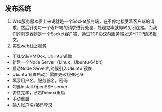 ## 发布系统

1. Web服务器本质上来说就是一个Socket服务端，在不停地接受着客户端的请求，然后针对每一个客户端的请求进行处理，处理完毕就即时关闭连接。而我们的浏览器则是一个Socket客户端，通过TCP协议向服务端发送HTTP请求报文。
2. 实现web线上服务
- 下载安装VM Box, Ubuntu 镜像
- 新建一个Node Server（Linux，Ubuntu-64bit）
- 启动Node Server的时候引入Ubuntu 镜像
- Ubuntu 镜像启动后需要更改镜像地址
- 填写用户名，服务器名，密码
- 勾选Install OpenSSH server
- 安装完毕，点击Reboot重启
- 手动重启
- 输入账户名/密码登录
